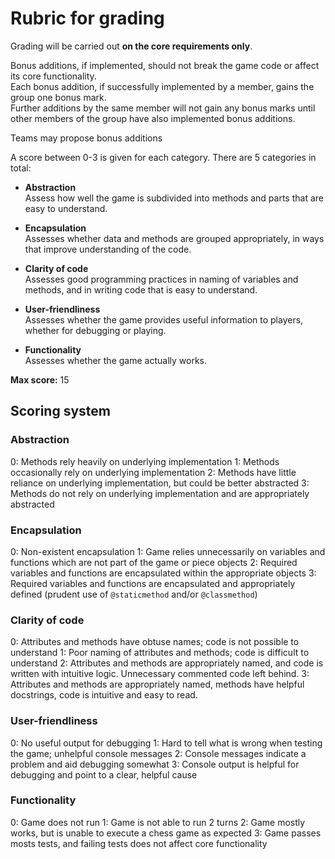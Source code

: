 # Rubric for grading

Grading will be carried out **on the core requirements only**.

Bonus additions, if implemented, should not break the game code or affect its core functionality.  
Each bonus addition, if successfully implemented by a member, gains the group one bonus mark.  
Further additions by the same member will not gain any bonus marks until other members of the group have also implemented bonus additions.


Teams may propose bonus additions

A score between 0-3 is given for each category. There are 5 categories in total:

- **Abstraction**  
  Assess how well the game is subdivided into methods and parts that are easy to understand.

- **Encapsulation**  
  Assesses whether data and methods are grouped appropriately, in ways that improve understanding of the code.

- **Clarity of code**  
  Assesses good programming practices in naming of variables and methods, and in writing code that is easy to understand.

- **User-friendliness**  
  Assesses whether the game provides useful information to players, whether for debugging or playing.

- **Functionality**  
  Assesses whether the game actually works.

**Max score:** 15

## Scoring system

### Abstraction

0: Methods rely heavily on underlying implementation
1: Methods occasionally rely on underlying implementation
2: Methods have little reliance on underlying implementation, but could be better abstracted
3: Methods do not rely on underlying implementation and are appropriately abstracted

### Encapsulation
0: Non-existent encapsulation
1: Game relies unnecessarily on variables and functions which are not part of the game or piece objects
2: Required variables and functions are encapsulated within the appropriate objects
3: Required variables and functions are encapsulated and appropriately defined (prudent use of `@staticmethod` and/or `@classmethod`)

### Clarity of code
0: Attributes and methods have obtuse names; code is not possible to understand
1: Poor naming of attributes and methods; code is difficult to understand
2: Attributes and methods are appropriately named, and code is written with intuitive logic. Unnecessary commented code left behind.
3: Attributes and methods are appropriately named, methods have helpful docstrings, code is intuitive and easy to read.

### User-friendliness
0: No useful output for debugging
1: Hard to tell what is wrong when testing the game; unhelpful console messages
2: Console messages indicate a problem and aid debugging somewhat
3: Console output is helpful for debugging and point to a clear, helpful cause

### Functionality
0: Game does not run
1: Game is not able to run 2 turns
2: Game mostly works, but is unable to execute a chess game as expected
3: Game passes mosts tests, and failing tests does not affect core functionality
